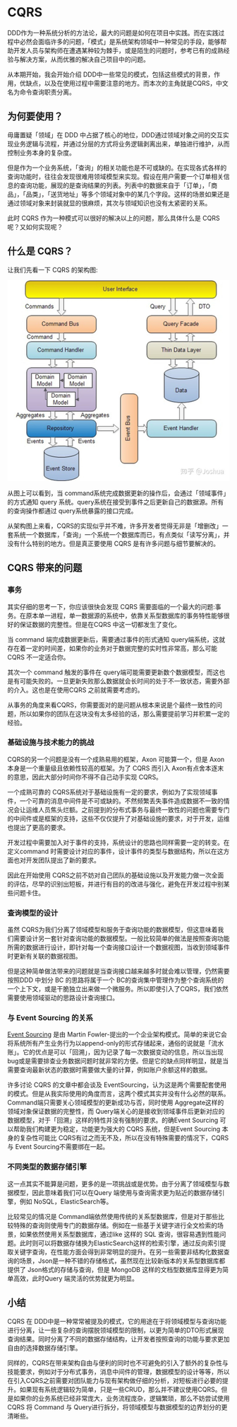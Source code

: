 
# CQRS

DDD作为一种系统分析的方法论，最大的问题是如何在项目中实践。而在实践过程中必然会面临许多的问题，「模式」是系统架构领域中一种常见的手段，能够帮助开发人员与架构师在遭遇某种较为棘手，或是陌生的问题时，参考已有的成熟经验与解决方案，从而优雅的解决自己项目中的问题。

从本期开始，我会开始介绍 DDD中一些常见的模式，包括这些模式的背景，作用，优缺点，以及在使用过程中需要注意的地方。而本次的主角就是CQRS，中文名为命令查询职责分离。

## 为何要使用？

毋庸置疑「领域」在 DDD 中占据了核心的地位，DDD通过领域对象之间的交互实现业务逻辑与流程，并通过分层的方式将业务逻辑剥离出来，单独进行维护，从而控制业务本身的复杂度。

但是作为一个业务系统，「查询」的相关功能也是不可或缺的。在实现各式各样的查询功能时，往往会发现很难用领域模型来实现。假设在用户需要一个订单相关信息的查询功能，展现的是查询结果的列表。列表中的数据来自于「订单」，「商品」，「品类」，「送货地址」等多个领域对象中的某几个字段。这样的场景如果还是通过领域对象来封装就显的很麻烦，其次与领域知识也没有太紧密的关系。

此时 CQRS 作为一种模式可以很好的解决以上的问题，那么具体什么是 CQRS呢？又如何实现呢？

## 什么是 CQRS？

让我们先看一下 CQRS 的架构图:

![](assets/v2-da8a89f95e09bb518ad8c770b1413e5e_1440w.jpg)

从图上可以看到，当 command系统完成数据更新的操作后，会通过「领域事件」的方式通知 query 系统。query系统在接受到事件之后更新自己的数据源。所有的查询操作都通过 query系统暴露的接口完成。

从架构图上来看，CQRS的实现似乎并不难，许多开发者觉得无非是「增删改」一套系统一个数据库，「查询」一个系统一个数据库而已，有点类似「读写分离」，并没有什么特别的地方。但是真正要使用 CQRS 是有许多问题与细节要解决的。

## CQRS 带来的问题

### 事务

其实仔细的思考一下，你应该很快会发现 CQRS 需要面临的一个最大的问题:事务。在原本单一进程，单一数据源的系统中，依靠关系型数据库的事务特性能够很好的保证数据的完整性。但是在CQRS 中这一切都发生了变化。

当 command 端完成数据更新后，需要通过事件的形式通知 query端系统，这就存在着一定的时间差，如果你的业务对于数据完整的实时性非常高，那么可能CQRS 不一定适合你。

其次一个 command 触发的事件在 query端可能需要更新数个数据模型，而这也是有可能失败的。一旦更新失败那么数据就会长时间的处于不一致状态，需要外部的介入。这也是在使用CQRS 之前就需要考虑的。

从事务的角度来看CQRS，你需要面对的是问题从根本来说是个最终一致性的问题，所以如果你的团队在这块没有太多经验的话，那么需要提前学习并积累一定的经验。

### 基础设施与技术能力的挑战

CQRS的另一个问题是没有一个成熟易用的框架，Axon 可能算一个，但是 Axon本身是一个重量级且依赖性较高的框架。为了 CQRS 而引入 Axon有点舍本逐末的意思，因此大部分时间你不得不自己动手实现 CQRS。

一个成熟可靠的 CQRS系统对于基础设施有一定的要求，例如为了实现领域事件，一个可靠的消息中间件是不可或缺的。不然频繁丢失事件造成数据不一致的情况会让运维人员焦头烂额。之前提到的分布式事务与最终一致性的问题也需要专门的中间件或是框架的支持，这些不仅仅提升了对基础设施的要求，对于开发，运维也提出了更高的要求。

开发过程中需要加入对于事件的支持，系统设计的思路也同样需要一定的转变。在定义command 时需要设计对应的事件，设计事件的类型与数据结构，所以在这方面也对开发团队提出了新的要求。

因此在开始使用 CQRS之前不妨对自己团队的基础设施以及开发能力做一次全面的评估，尽早的识别出短板，并进行有目的的改进与强化，避免在开发过程中别某些问题卡住。

### 查询模型的设计

虽然 CQRS为我们分离了领域模型和服务于查询功能的数据模型，但这意味着我们需要设计另一套针对查询功能的数据模型。一般比较简单的做法是按照查询功能所需的数据进行设计，即针对每一个查询接口设计一个数据视图，当收到领域事件时更新有关联的数据视图。

但是这种简单做法带来的问题就是当查询接口越来越多时就会难以管理，仍然需要按照DDD 中划分 BC 的思路将属于一个 BC的查询集中管理作为整个查询系统的一个上下文，或是干脆独立出来做一个微服务。所以即使引入了CQRS，我们依然需要使用领域驱动的思路设计查询接口。

### 与 Event Sourcing 的关系

[Event Sourcing](https://link.zhihu.com/?target=https%3A//martinfowler.com/eaaDev/EventSourcing.html) 是由 Martin Fowler-提出的一个企业架构模式。简单的来说它会将系统所有产生业务行为以append-only的形式存储起来，通俗的说就是「流水账」。它的优点是可以「回溯」，因为记录了每一次数据变动的信息，所以当出现bug或是需要排查业务数据问题时就非常的方便。但是它的缺点同样明显，就是当需要查询最新状态的数据时需要做大量的计算，例如账户余额这样的数据。

许多讨论 CQRS 的文章中都会谈及 EventSourcing，认为这是两个需要配套使用的模式。但是从我实际使用的角度而言，这两个模式其实并没有什么必然的联系。Command端只需要关心领域模型的更新成功与否，同时使用 Aggregate这样的领域对象保证数据的完整性，而 Query端关心的是接收到领域事件后更新对应的数据模型，对于「回溯」这样的特性并没有强制的要求。的确Event Sourcing 可以帮助我们构建更为稳定，功能更为强大的 CQRS 系统，但是Event Sourcing 本身的复杂性可能比 CQRS有过之而无不及，所以在没有特殊需要的情况下，CQRS 与 Event Sourcing不需要绑在一起。

### 不同类型的数据存储引擎

这一点其实不能算是问题，更多的是一项挑战或是优势。由于分离了领域模型与数据模型，因此意味着我们可以在Query 端使用与查询需求更为贴近的数据存储引擎，例如 NoSQL，ElasticSearch等。

比较常见的情况是 Command端依然使用传统的关系型数据库，但是对于那些比较特殊的查询则使用专门的数据存储。例如在一些基于关键字进行全文检索的场景，如果依然使用关系型数据库，通过like 这样的 SQL 查询，很容易遇到性能问题。此时则可以将数据存储换为ElasticSearch这样的检索引擎，通过反向索引提取关键字查询，在性能方面会得到非常明显的提升。在另一些需要非结构化数据查询的场景，Json是一种不错的存储格式，虽然现在比较新版本的关系型数据库都提供了 Json格式的存储与查询，但是 MongoDB 这样的文档型数据库显得更为简单高效，此时Query 端灵活的优势就更为明显。

## 小结

CQRS 在 DDD中是一种常常被提及的模式，它的用途在于将领域模型与查询功能进行分离，让一些复杂的查询摆脱领域模型的限制，以更为简单的DTO形式展现查询结果。同时分离了不同的数据存储结构，让开发者按照查询的功能与要求更加自由的选择数据存储引擎。

同样的，CQRS在带来架构自由与便利的同时也不可避免的引入了额外的复杂性与技能要求，例如对于分布式事务，消息中间件的管理，数据模型的设计等等，所以在引入CQRS之前需要对团队能力与现有架构做仔细的分析，对短板进行必要的提升。如果现有系统逻辑较为简单，只是一些CRUD，那么并不建议使用CQRS。但是如果你的业务系统已经非常庞大，业务流程庞杂，逻辑繁琐，那么不妨尝试使用CQRS 将 Command 与 Query进行拆分，将领域模型与数据模型的边界划分的更清晰些。
